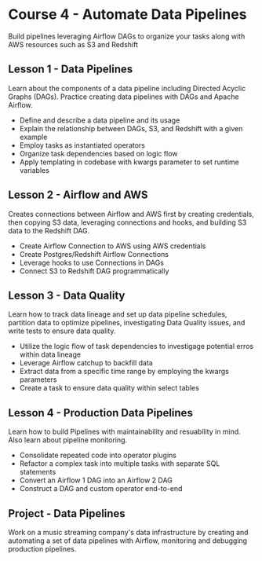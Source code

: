 # Course 4 - Automate Data Pipelines
Build pipelines leveraging Airflow DAGs to organize your tasks along with AWS resources such as S3 and Redshift 

## Lesson 1 - Data Pipelines 
Learn about the components of a data pipeline including Directed Acyclic Graphs (DAGs). Practice creating data pipelines with DAGs and Apache Airflow.
* Define and describe a data pipeline and its usage
* Explain the relationship between DAGs, S3, and Redshift with a given example
* Employ tasks as instantiated operators
* Organize task dependencies based on logic flow
* Apply templating in codebase with kwargs parameter to set runtime variables

## Lesson 2 - Airflow and AWS 
Creates connections between Airflow and AWS first by creating credentials, then copying S3 data, leveraging connections and hooks, and building S3 data to the Redshift DAG. 
* Create Airflow Connection to AWS using AWS credentials 
* Create Postgres/Redshift Airflow Connections
* Leverage hooks to use Connections in DAGs
* Connect S3 to Redshift DAG programmatically 

## Lesson 3 - Data Quality 
Learn how to track data lineage and set up data pipeline schedules, partition data to optimize pipelines, investigating Data Quality issues, and write tests to ensure data quality. 
* Utilize the logic flow of task dependencies to investigage potential erros within data lineage
* Leverage Airflow catchup to backfill data 
* Extract data from a specific time range by employing the kwargs parameters 
* Create a task to ensure data quality within select tables 

## Lesson 4 - Production Data Pipelines 
Learn how to build Pipelines with maintainability and resuability in mind. Also learn about pipeline monitoring. 
* Consolidate repeated code into operator plugins 
* Refactor a complex task into multiple tasks with separate SQL statements 
* Convert an Airflow 1 DAG into an Airflow 2 DAG
* Construct a DAG and custom operator end-to-end


## Project - Data Pipelines 
Work on a music streaming company's data infrastructure by creating and automating a set of data pipelines with Airflow, monitoring and debugging production pipelines.
